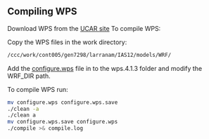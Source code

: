 ## Compiling WPS

Download WPS from the [UCAR site](https://www2.mmm.ucar.edu/wrf/users/download/get_source.html)
To compile WPS:

Copy the WPS files in the work directory:

```bash
/ccc/work/cont005/gen7298/larranam/IAS12/models/WRF/
```

Add the [configure.wps](https://github.com/marcolarranaga/ias12wiki/tree/master/models/wps4.1.3/compile) file in to the wps.4.1.3 folder and modify the WRF_DIR path.

To compile WPS run:

```bash
mv configure.wps configure.wps.save
./clean -a
./clean a
mv configure.wps.save configure.wps
./compile >& compile.log
```

